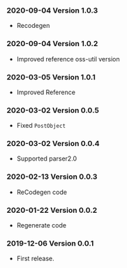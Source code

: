 ### 2020-09-04 Version 1.0.3
* Recodegen 

### 2020-09-04 Version 1.0.2
* Improved reference oss-util version

### 2020-03-05 Version 1.0.1
* Improved Reference

### 2020-03-02 Version 0.0.5
* Fixed `PostObject`

### 2020-03-02 Version 0.0.4
* Supported parser2.0

### 2020-02-13 Version 0.0.3
* ReCodegen code

### 2020-01-22 Version 0.0.2
* Regenerate code

### 2019-12-06 Version 0.0.1
* First release.